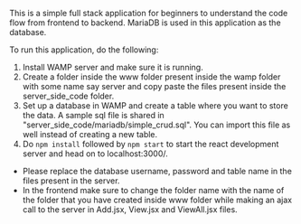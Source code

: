 This is a simple full stack application for beginners to understand the code flow from frontend to backend. MariaDB is used in this application as the database.

To run this application, do the following:
1. Install WAMP server and make sure it is running.
2. Create a folder inside the www folder present inside the wamp folder with some name say server and copy paste the files present inside the server_side_code folder.
3. Set up a database in WAMP and create a table where you want to store the data. A sample sql file is shared in "server_side_code/mariadb/simple_crud.sql". You can import this file as well instead of creating a new table.
4. Do `npm install` followed by `npm start` to start the react development server and head on to localhost:3000/.

* Please replace the database username, password and table name in the files present in the server. 
* In the frontend make sure to change the folder name with the name of the folder that you have created inside www folder while making an ajax call to the server in Add.jsx, View.jsx and ViewAll.jsx files.